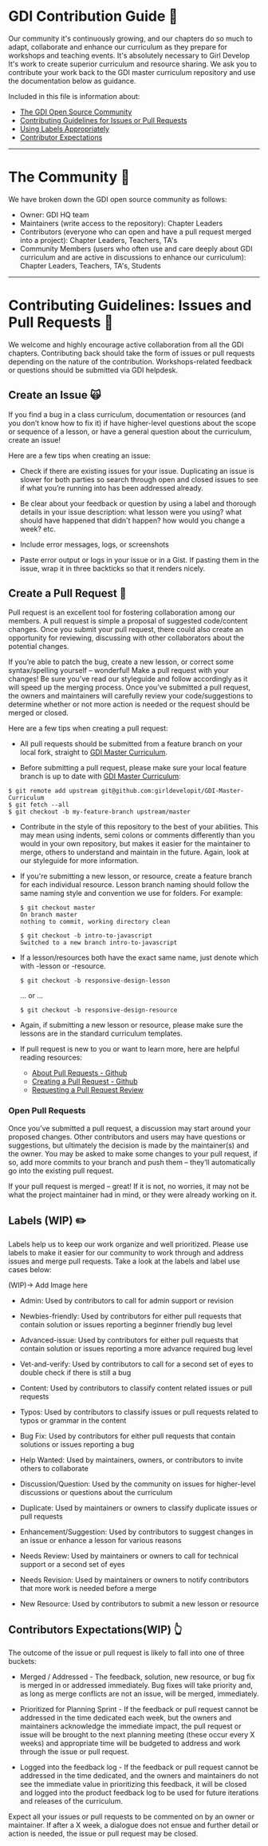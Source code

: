 # GDI Contribution Guide :two_women_holding_hands:
Our community it's continuously growing, and our chapters do so much to adapt, collaborate and enhance our curriculum as they prepare for workshops and teaching events. It's absolutely necessary to Girl Develop It's work to create superior curriculum and resource sharing. We ask you to contribute your work back to the GDI master curriculum repository and use the documentation below as guidance.

Included in this file is information about:
* [The GDI Open Source Community](#The-Community)
* [Contributing Guidelines for Issues or Pull Requests](#Contributing-Guidelines-Issues-and-Pull-requests)
* [Using Labels Appropriately](#Labels)
* [Contributor Expectations](#Contributors-Expectations)

---
# The Community :tada:
We have broken down the GDI open source community as follows:

* Owner: GDI HQ team
* Maintainers (write access to the repository): Chapter Leaders
* Contributors (everyone who can open and have a pull request merged into a project): Chapter Leaders, Teachers, TA's
* Community Members (users who often use and care deeply about GDI curriculum and are active in discussions to enhance our curriculum): Chapter Leaders, Teachers, TA's, Students

---
# Contributing Guidelines: Issues and Pull Requests :bookmark:
We welcome and highly encourage active collaboration from all the GDI chapters. Contributing back should take the form of issues or pull requests depending on the nature of the contribution. Workshops-related feedback or questions should be submitted via GDI helpdesk.

## Create an Issue :scream_cat:
If you find a bug in a class curriculum, documentation or resources (and you don’t know how to fix it) if have higher-level questions about the scope or sequence of a lesson, or have a general question about the curriculum, create an issue!

Here are a few tips when creating an issue:
  * Check if there are existing issues for your issue. Duplicating an issue is slower for both parties so search through open and closed issues to see if what you’re running into has been addressed already.

  * Be clear about your feedback or question by using a label and thorough details in your issue description: what lesson were you using? what should have happened that didn't happen? how would you change a week? etc.

  * Include error messages, logs, or screenshots

  * Paste error output or logs in your issue or in a Gist. If pasting them in the issue, wrap it in three backticks so that it renders nicely.

## Create a Pull Request :raising_hand:
Pull request is an excellent tool for fostering collaboration among our members.  A pull request is simple a proposal of suggested code/content changes.  Once you submit your pull request, there could also create an opportunity for reviewing, discussing with other collaborators about the potential changes.

If you’re able to patch the bug, create a new lesson, or correct some syntax/spelling yourself – wonderful! Make a pull request with your changes! Be sure you’ve read our styleguide and follow accordingly as it will speed up the merging process. Once you’ve submitted a pull request, the owners and maintainers will carefully review your code/suggestions to determine whether or not more action is needed or the request should be merged or closed.

Here are a few tips when creating a pull request:
  * All pull requests should be submitted from a feature branch on your local fork, straight to [GDI Master Curriculum](https://github.com/girldevelopit/GDI-Master-Curriculum).

  * Before submitting a pull request, please make sure your local feature branch is up to date with [GDI Master Curriculum](https://github.com/girldevelopit/GDI-Master-Curriculum):

  ```
  $ git remote add upstream git@github.com:girldevelopit/GDI-Master-Curriculum
  $ git fetch --all
  $ git checkout -b my-feature-branch upstream/master
  ```

  * Contribute in the style of this repository to the best of your abilities. This may mean using indents, semi colons or comments differently than you would in your own repository, but makes it easier for the maintainer to merge, others to understand and maintain in the future. Again, look at our styleguide for more information.

  * If you're submitting a new lesson, or resource, create a feature branch for each individual resource. Lesson branch naming should follow the same naming style and convention we use for folders. For example:

    ```
    $ git checkout master
    On branch master
    nothing to commit, working directory clean

    $ git checkout -b intro-to-javascript
    Switched to a new branch intro-to-javascript
    ```

  * If a lesson/resources both have the exact same name, just denote which with -lesson or -resource.
    ```
    $ git checkout -b responsive-design-lesson
    ```
    ... or ...

    ```
    $ git checkout -b responsive-design-resource
    ```

  * Again, if submitting a new lesson or resource, please make sure the lessons are in the standard curriculum templates.

  * If pull request is new to you or want to learn more, here are helpful reading resources:
    * [About Pull Requests - Github](https://help.github.com/articles/about-pull-requests/)
    * [Creating a Pull Request - Github](https://help.github.com/articles/creating-a-pull-request/)
    * [Requesting a Pull Request Review](https://help.github.com/articles/requesting-a-pull-request-review/)


### Open Pull Requests
Once you’ve submitted a pull request, a discussion may start around your proposed changes. Other contributors and users may have questions or suggestions, but ultimately the decision is made by the maintainer(s) and the owner. You may be asked to make some changes to your pull request, if so, add more commits to your branch and push them – they’ll automatically go into the existing pull request.

If your pull request is merged – great! If it is not, no worries, it may not be what the project maintainer had in mind, or they were already working on it.

## Labels (WIP) :pencil2:
Labels help us to keep our work organize and well prioritized. Please use labels to make it easier for our community to work through and address issues and merge pull requests. Take a look at the labels and label use cases below:

(WIP)-> Add Image here

  * Admin: Used by contributors to call for admin support or revision

  * Newbies-friendly: Used by contributors for either pull requests that contain solution or issues reporting a beginner friendly bug level

  * Advanced-issue: Used by contributors for either pull requests that contain solution or issues reporting a more advance required bug level

  * Vet-and-verify: Used by contributors to call for a second set of eyes to double check if there is still a bug

  * Content: Used by contributors to classify content related issues or pull requests

  * Typos: Used by contributors to classify issues or pull requests related to typos or grammar in the content

  * Bug Fix: Used by contributors for either pull requests that contain solutions or issues reporting a bug

  * Help Wanted: Used by maintainers, owners, or contributors to invite others to collaborate

  * Discussion/Question: Used by the community on issues for higher-level discussions or questions about the curriculum

  * Duplicate: Used by maintainers or owners to classify duplicate issues or pull requests

  * Enhancement/Suggestion: Used by contributors to suggest changes in an issue or enhance a lesson for various reasons

  * Needs Review: Used by maintainers or owners to call for technical support or a second set of eyes

  * Needs Revision: Used by maintainers or owners to notify contributors that more work is needed before a merge

  * New Resource: Used by contributors to submit a new lesson or resource

## Contributors Expectations(WIP) :point_up_2:

The outcome of the issue or pull request is likely to fall into one of three buckets:

  * Merged / Addressed - The feedback, solution, new resource, or bug fix is merged in or addressed immediately. Bug fixes will take priority and, as long as merge conflicts are not an issue, will be merged, immediately.

  * Prioritized for Planning Sprint - If the feedback or pull request cannot be addressed in the time dedicated each week, but the owners and maintainers acknowledge the immediate impact, the pull request or issue will be brought to the next planning meeting (these occur every X weeks) and appropriate time will be budgeted to address and work through the issue or pull request.

  * Logged into the feedback log - If the feedback or pull request cannot be addressed in the time dedicated, and the owners and maintainers do not see the immediate value in prioritizing this feedback, it will be closed and logged into the product feedback log to be used for future iterations and releases of the curriculum.

Expect all your issues or pull requests to be commented on by an owner or maintainer. If after a X week, a dialogue does not ensue and further detail or action is needed, the issue or pull request may be closed.
